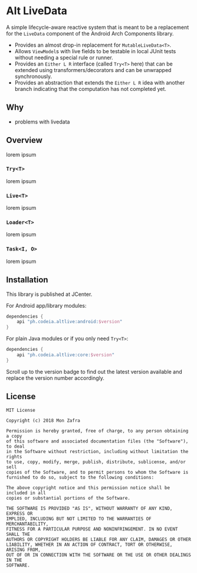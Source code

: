 # Alt LiveData
A simple lifecycle-aware reactive system that is meant to be a replacement
for the `LiveData` component of the Android Arch Components library.

- Provides an almost drop-in replacement for `MutableLiveData<T>`.
- Allows `ViewModel`s with live fields to be testable in local JUnit tests
  without needing a special rule or runner.
- Provides an `Either L R` interface (called `Try<T>` here) that can be extended
  using transformers/decorators and can be unwrapped synchronously.
- Provides an abstraction that extends the `Either L R` idea with another branch
  indicating that the computation has not completed yet.

## Why
- problems with livedata

## Overview
lorem ipsum

### `Try<T>`
lorem ipsum

### `Live<T>`
lorem ipsum

### `Loader<T>`
lorem ipsum

### `Task<I, O>`
lorem ipsum

## Installation
This library is published at JCenter.

For Android app/library modules:
```gradle
dependencies {
    api "ph.codeia.altlive:android:$version"
}
```
For plain Java modules or if you only need `Try<T>`:
```gradle
dependencies {
    api "ph.codeia.altlive:core:$version"
}
```
Scroll up to the version badge to find out the latest version available and
replace the version number accordingly.

## License
```
MIT License

Copyright (c) 2018 Mon Zafra

Permission is hereby granted, free of charge, to any person obtaining a copy
of this software and associated documentation files (the "Software"), to deal
in the Software without restriction, including without limitation the rights
to use, copy, modify, merge, publish, distribute, sublicense, and/or sell
copies of the Software, and to permit persons to whom the Software is
furnished to do so, subject to the following conditions:

The above copyright notice and this permission notice shall be included in all
copies or substantial portions of the Software.

THE SOFTWARE IS PROVIDED "AS IS", WITHOUT WARRANTY OF ANY KIND, EXPRESS OR
IMPLIED, INCLUDING BUT NOT LIMITED TO THE WARRANTIES OF MERCHANTABILITY,
FITNESS FOR A PARTICULAR PURPOSE AND NONINFRINGEMENT. IN NO EVENT SHALL THE
AUTHORS OR COPYRIGHT HOLDERS BE LIABLE FOR ANY CLAIM, DAMAGES OR OTHER
LIABILITY, WHETHER IN AN ACTION OF CONTRACT, TORT OR OTHERWISE, ARISING FROM,
OUT OF OR IN CONNECTION WITH THE SOFTWARE OR THE USE OR OTHER DEALINGS IN THE
SOFTWARE.
```

